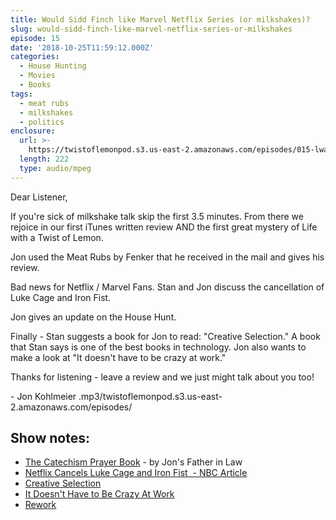 ```yaml
---
title: Would Sidd Finch like Marvel Netflix Series (or milkshakes)?
slug: would-sidd-finch-like-marvel-netflix-series-or-milkshakes
episode: 15
date: '2018-10-25T11:59:12.000Z'
categories:
  - House Hunting
  - Movies
  - Books
tags:
  - meat rubs
  - milkshakes
  - politics
enclosure:
  url: >-
    https://twistoflemonpod.s3.us-east-2.amazonaws.com/episodes/015-lwatol-20181025.mp3
  length: 222
  type: audio/mpeg
---
```


Dear Listener,

If you're sick of milkshake talk skip the first 3.5 minutes. From there we rejoice in our first iTunes written review AND the first great mystery of Life with a Twist of Lemon.

Jon used the Meat Rubs by Fenker that he received in the mail and gives his review.

Bad news for Netflix / Marvel Fans. Stan and Jon discuss the cancellation of Luke Cage and Iron Fist.

Jon gives an update on the House Hunt.

Finally - Stan suggests a book for Jon to read: "Creative Selection." A book that Stan says is one of the best books in technology. Jon also wants to make a look at "It doesn't have to be crazy at work."

Thanks for listening - leave a review and we just might talk about you too!

\- Jon Kohlmeier
.mp3/twistoflemonpod.s3.us-east-2.amazonaws.com/episodes/
## Show notes:

- [The Catechism Prayer Book](https://amzn.to/2CGrci7) - by Jon's Father in Law
- [Netflix Cancels Luke Cage and Iron Fist  - NBC Article](https://www.nbcnews.com/think/opinion/netflix-cancels-luke-cage-iron-fist-jeopardizing-marvel-s-ambitious-ncna922466)
- [Creative Selection](https://amzn.to/2D1v5iZ)
- [It Doesn't Have to Be Crazy At Work](https://amzn.to/2yBLlDc)
- [Rework](https://amzn.to/2CC3ALL)
